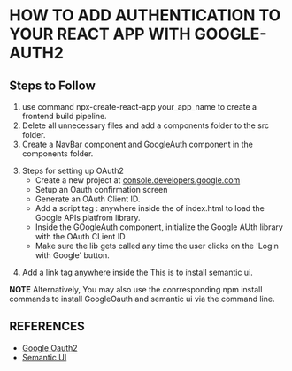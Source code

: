 # HOW TO ADD AUTHENTICATION TO YOUR REACT APP WITH GOOGLE-AUTH2

## Steps to Follow

1. use command npx-create-react-app your_app_name to create a frontend build pipeline.
2. Delete all unnecessary files and add a components folder to the src folder.
3. Create a NavBar component and GoogleAuth component in the components folder.

3) Steps for setting up OAuth2
   - Create a new project at [console.developers.google.com](https://console.developers.google.com)
   - Setup an Oauth confirmation screen
   - Generate an OAuth Client ID.
   - Add a script tag : <script src="https://apis.google.com/js/api.js"></script> anywhere inside the <head> of index.html to load the Google APIs platfrom library.
   - Inside the GOogleAuth component, initialize the Google AUth library with the OAuth CLient ID
   - Make sure the lib gets called any time the user clicks on the 'Login with Google' button.

4. Add a link tag <link rel="stylesheet" href="https://cdnjs.cloudflare.com/ajax/libs/semantic-ui/2.4.1/semantic.min.css"> anywhere inside the <head> This is to install semantic ui.

**NOTE**
Alternatively, You may also use the conrresponding npm install commands to install GoogleOauth and semantic ui via the command line.

## REFERENCES

- [Google Oauth2](https://developers.google.com/identity/sign-in/web/reference)
- [Semantic UI](https://semantic-ui.com/)
